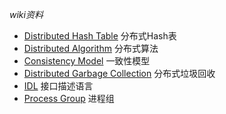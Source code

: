 *wiki资料*
* [Distributed Hash Table](https://en.wikipedia.org/wiki/Distributed_hash_table) 分布式Hash表
* [Distributed Algorithm](https://en.wikipedia.org/wiki/Distributed_algorithm) 分布式算法
* [Consistency Model](https://en.wikipedia.org/wiki/Consistency_model) 一致性模型
* [Distributed Garbage Collection](https://en.wikipedia.org/wiki/Distributed_garbage_collection) 分布式垃圾回收
* [IDL](https://en.wikipedia.org/wiki/Interface_description_language) 接口描述语言
* [Process Group](https://en.wikipedia.org/wiki/Process_group) 进程组
